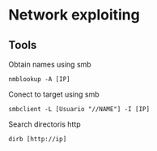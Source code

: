 	
# Network exploiting
	
## Tools

Obtain names using smb

```nmblookup -A [IP]```

Conect to target using smb

```smbclient -L [Usuario "//NAME"] -I [IP]```

Search directoris http

```dirb	[http://ip]```
